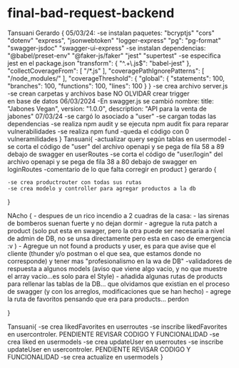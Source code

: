 # final-bad-request-backend

Tansuani Gerardo {
05/03/24:
-se instalan paquetes:
"bcryptjs"
"cors"
"dotenv"
"express",
"jsonwebtoken"
"logger-express"
"pg":
"pg-format"
"swagger-jsdoc"
"swagger-ui-express"
-se instalan dependencias:
"@babel/preset-env"
"@faker-js/faker"
"jest"
"supertest"
-se especifica jest en el package.json
    "transform": {
    "^.+\\.js$": "babel-jest"
    },
    "collectCoverageFrom": [
    "/*.js"
    ],
    "coveragePathIgnorePatterns": [
    "/node_modules/"
    ],
    "coverageThreshold": {
    "global": {
    "statements": 100,
    "branches": 100,
    "functions": 100,
    "lines": 100
    }
    }
-se crea archivo server.js
-se crean carpetas y archivos base
NO OLVIDAR crear trigger en base de datos
06/03/2024
-En swagger.js se cambió nombre:
        title: "Jabones Vegan",
            version: "1.0.0",
            description: "API para la venta de jabones"
07/03/24
-se cargó lo asociado a "user"
-se cargan todas las dependencias
-se realiza npm audit y se ejecuta npm audit fix para reparar vulnerabilidades
-se realiza npm fund
-queda el código con 0 vulneramilidades
}
Tansuani{
    -actualizar query según tablas en usermodel
    -se corta el código de "user" del archivo openapi y se pega de fila 58 a 89 debajo de swagger en userRoutes
    -se corta el código de "user/login" del archivo openapi y se pega de fila 38 a 80 debajo de swagger en loginRoutes
    -comentario de lo que falta corregir en product
}
gerardo
{

    -se crea productrouter con todas sus rutas
    -se crea modelo y controller para agregar productos a la db

}


NAcho {
    - despues de un rico incendio a 2 cuadras de la casa:
        - las sirenas de bomberos suenan fuerte y no dejan dormir
        - agregue la ruta patch a product (solo put esta en swager, pero la otra puede ser necesaria a nivel de admin de DB, no se unsa directamente pero esta en caso de emergencia :v )
        - Agregue un not found a products y user, es para que avise que el cliente (thunder y/o postman o el que sea, que estamos donde no corresponde) y tener mas "profesionalismo en la wa de DB"
        -validadores de respuesta a algunos models (aviso que viene algo vacio, y no que muestre el array vacio...es solo para el Style)
        - añadida algunas rutas de products para  rellenar las tablas de la DB... que olvidamos que existian en el proceso de swagger (y con los arreglos, modificaciones que se han hecho)
        - agrege la ruta de favoritos pensando que era para products... perdon

}

Tansuani{
    -se crea likedFavorites en userroutes
    -se inscribe likedFavorites en usercontroler. PENDIENTE REVISAR CODIGO Y FUNCIONALIDAD
    -se crea liked en usermodels
    -se crea updateUser en userroutes
    -se inscribe updateUser en usercontroler. PENDIENTE REVISAR CODIGO Y FUNCIONALIDAD
    -se crea actualize en usermodels
}